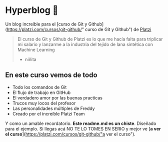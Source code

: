 # Hyperblog 💚
Un blog incre&iacute;ble para el [curso de Git y Github](https://platzi.com/cursos/git-github/" curso de Git y Github") de [Platzi](https://platzi.com/"Platzi")

>El curso de Git y Github de Platzi es lo que me hac&iacute;a falta para triplicar mi salario y lanzarme a la industria del tejido de lana sint&eacute;tica con Machine Learning
> - niñita

## En este curso vemos de todo
* Todo los comandos de Git
* El flujo de trabajo en GitHub
* El verdadero amor por las buenas practicas
* Trucos muy locos del profesor
* Las personalidades m&uacute;ltiples de Freddy
* Creado por el incre&iacute;ble Platzi Team

Y como un amable recordatorio. **Este readme.md es un chiste**. Diseñado para el ejemplo. Si llegas ac&aacute; NO TE LO TOMES EN SERIO y mejor ve [**a ver el curso**](https://platzi.com/cursos/git-github/"a ver el curso").